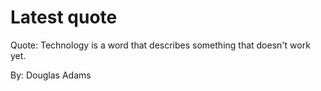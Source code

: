 # Latest quote 

Quote: Technology is a word that describes something that doesn't work yet. 

By: Douglas Adams